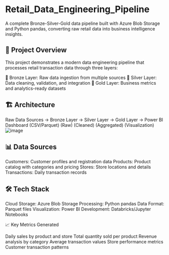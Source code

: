 # Retail_Data_Engineering_Pipeline

A complete Bronze-Silver-Gold data pipeline built with Azure Blob Storage and Python pandas, converting raw retail data into business intelligence insights.

## 🎯 Project Overview
This project demonstrates a modern data engineering pipeline that processes retail transaction data through three layers:

🥉 Bronze Layer: Raw data ingestion from multiple sources
🥈 Silver Layer: Data cleaning, validation, and integration
🥇 Gold Layer: Business metrics and analytics-ready datasets

## 🏗️ Architecture
Raw Data Sources → Bronze Layer → Silver Layer → Gold Layer → Power BI Dashboard
     (CSV/Parquet)      (Raw)      (Cleaned)    (Aggregated)    (Visualization)
![image](https://github.com/user-attachments/assets/d190107e-ac1d-429c-8aeb-b26898750953)

     
## 📊 Data Sources

Customers: Customer profiles and registration data
Products: Product catalog with categories and pricing
Stores: Store locations and details
Transactions: Daily transaction records

## 🛠️ Tech Stack

Cloud Storage: Azure Blob Storage
Processing: Python pandas
Data Format: Parquet files
Visualization: Power BI
Development: Databricks/Jupyter Notebooks

📈 Key Metrics Generated

Daily sales by product and store
Total quantity sold per product
Revenue analysis by category
Average transaction values
Store performance metrics
Customer transaction patterns
